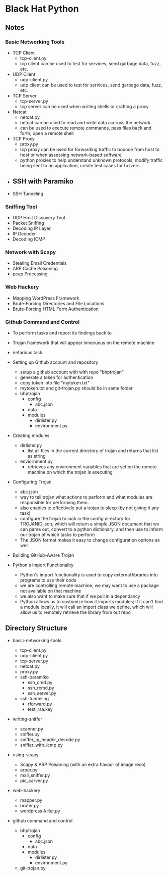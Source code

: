 # Black Hat Python


## Notes

### Basic Networking Tools

- TCP Client
    - tcp-client.py
    - tcp client can be used to test for services, send garbage data, fuzz, etc.
- UDP Client
    - udp-client.py
    - udp client can be used to test for services, send garbage data, fuzz, etc.
- TCP Server
    - tcp-server.py
    - tcp server can be used when writing shells or crafting a proxy
- Netcat
    - netcat.py
    - netcat can be used to read and write data accross the network.
    - can be used to execute remote commands, pass files back and forth, open a remote shell
- TCP Proxy
    - proxy.py
    - tcp proxy can be used for forwarding traffic to bounce from host to host or when assessing network-based software
    - python proxies to help understand unknown protocols, modify traffic being sent to an application, create test cases for fuzzers.
- SSH with Paramiko
    - 
- SSH Tunneling

### Sniffing Tool

- UDP Host Discovery Tool
- Packet Sniffing
- Decoding IP Layer
- IP Decoder
- Decoding ICMP

### Network with Scapy

- Stealing Email Credentials
- ARP Cache Poisoning 
- pcap Processing

### Web Hackery

- Mapping WordPress Framework
- Brute-Forcing Directories and File Locations
- Brute-Forcing HTML Form Authentication

### Github Command and Control

- To perform tasks and report its findings back to 
- Trojan framework that will appear innocuous on the remote machine
- nefarious task

- Setting up Github account and repository
    - setup a github account with with repo "bhptrojan"
    - generate a token for authentication
    - copy token into file "mytoken.txt"
    - mytoken.txt and git-trojan.py should be in same folder 
    - bhptrojan
        - config
            - abc.json
        - data
        - modules
            - dirlister.py
            - environment.py
- Creating modules
    - dirlister.py
        - list all files in the current directory of trojan and returns that list as string
    - enviornment.py
        - retrieves any environment variables that are set on the remote machine on which the trojan is executing
- Configuring Trojan
    - abc.json
    - way to tell trojan what actions to perform and what modules are responsible for performing them.
    - also enables to effectively put a trojan to sleep (by not giving it any task)
    - configure the trojan to look in the config directory for TROJANID.json, which will return a simple JSON document that we can parse out, convert to a python dictionary, and then use to inform our trojan of which tasks to perform
    - The JSON format makes it easy to change configuration oprions as well
- Building GitHub-Aware Trojan
- Python's import Functionality
    - Python's import functionality is used to copy external libraries into programs to use their code
    - we are controlling remote machine, we may want to use a package not available on that machine
    - we also want to make sure that if we pull in a dependancy
    - Python allows us to customize how it imports modules; if it can't find a module locally, it will call an import class we define, which will allow us to remotely retrieve the library from out repo

## Directory Structure

- basic-networking-tools
    - tcp-client.py
    - udp-client.py
    - tcp-server.py
    - netcat.py
    - proxy.py
    - ssh-paramiko
        - ssh_cmd.py
        - ssh_rcmd.py
        - ssh_server.py
    - ssh-tunneling
        - rforward.py
        - test_rsa.key

- writing-sniffer
    - scanner.py
    - sniffer.py
    - sniffer_ip_header_decode.py
    - sniffer_with_icmp.py

- using-scapy
    - Scapy & ARP Poisoning (with an extra flavour of image reco)
    - arper.py
    - mail_sniffer.py
    - pic_carver.py

- web-hackery
    - mapper.py
    - bruter.py
    - wordpress-killer.py

- github command and control
    - bhptrojan
        - config
            - abc.json
        - data
        - modules
            - dirlister.py
            - environment.py
    - git-trojan.py